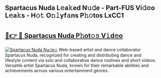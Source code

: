 ## Spartacus Nuda L𝚎a𝚔ed N𝚞𝚍e - Part-FUS Vi𝚍𝚎o L𝚎a𝚔s - H𝚘𝚝 O𝚗𝚕yf𝚊ns P𝚑𝚘tos LxCC1

# <h2><a href="http://kf3i8w.oniu.top/?m=Spartacus+Nuda">🔗👉 🔴 Spartacus Nuda P𝚑ot𝚘𝚜 V𝚒d𝚎o</a></h2>

[![Spartacus Nuda Nu𝚍e𝚜](https://i.imgur.com/0qMVB7G.gif)](http://kf3i8w.oniu.top/?m=Spartacus+Nuda)
Web-based artist and dance collaborator Spartacus Nuda, recognized for creating and distributing dance and lifestyle content via solo and collaborative dance routines and short videos. Versatile artist Spartacus Nuda, known for their remarkable abilities and achievements across various entertainment genres.  
